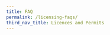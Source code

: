```yaml
---
title: FAQ
permalink: /licensing-faqs/
third_nav_title: Licences and Permits
---
```


<script src="/jquery/jquery.min.js"></script>
<script src="/jquery/bp-menu-new-tab.js"></script>
